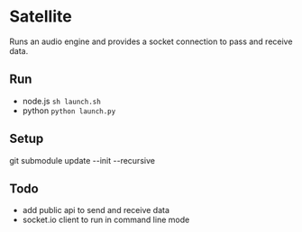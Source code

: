 Satellite
=========

Runs an audio engine and provides a socket connection to pass and receive data.

Run
---

  - node.js `sh launch.sh`
  - python `python launch.py`

Setup
-----

  git submodule update --init --recursive

Todo
----

  - add public api to send and receive data
  - socket.io client to run in command line mode
